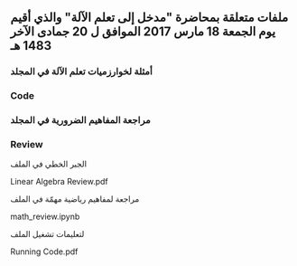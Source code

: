 ## ملفات متعلقة بمحاضرة "مدخل إلى تعلم الآلة" والذي أقيم يوم الجمعة 18 مارس 2017 الموافق ل 20 جمادى الآخر 1483 هـ

### أمثلة لخوارزميات تعلم الآلة في المجلد
### Code


### مراجعة المفاهيم الضرورية في المجلد
### Review

الجبر الخطي في الملف

Linear Algebra Review.pdf

مراجعة لمفاهيم رياضية مهمّة في الملف

math_review.ipynb

لتعليمات تشغيل الملف

Running Code.pdf


